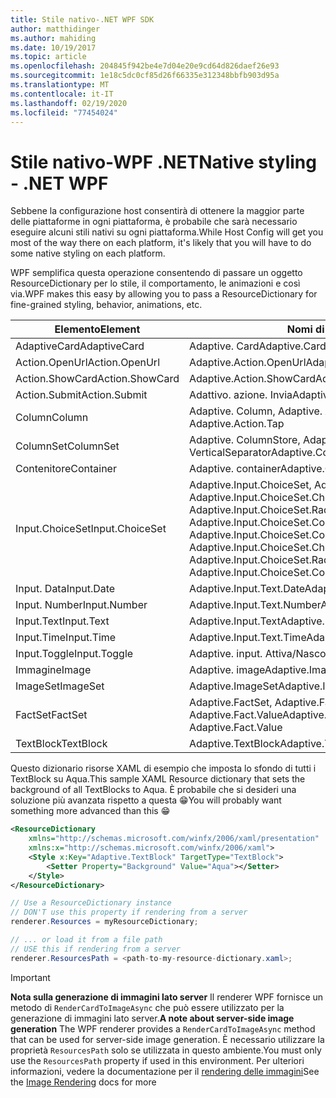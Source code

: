 ```yaml
---
title: Stile nativo-.NET WPF SDK
author: matthidinger
ms.author: mahiding
ms.date: 10/19/2017
ms.topic: article
ms.openlocfilehash: 204845f942be4e7d04e20e9cd64d826daef26e93
ms.sourcegitcommit: 1e18c5dc0cf85d26f66335e312348bbfb903d95a
ms.translationtype: MT
ms.contentlocale: it-IT
ms.lasthandoff: 02/19/2020
ms.locfileid: "77454024"
---
```

# <a name="native-styling---net-wpf"></a><span data-ttu-id="9fad7-102">Stile nativo-WPF .NET</span><span class="sxs-lookup"><span data-stu-id="9fad7-102">Native styling - .NET WPF</span></span>

<span data-ttu-id="9fad7-103">Sebbene la configurazione host consentirà di ottenere la maggior parte delle piattaforme in ogni piattaforma, è probabile che sarà necessario eseguire alcuni stili nativi su ogni piattaforma.</span><span class="sxs-lookup"><span data-stu-id="9fad7-103">While Host Config will get you most of the way there on each platform, it's likely that you will have to do some native styling on each platform.</span></span> 

<span data-ttu-id="9fad7-104">WPF semplifica questa operazione consentendo di passare un oggetto ResourceDictionary per lo stile, il comportamento, le animazioni e così via.</span><span class="sxs-lookup"><span data-stu-id="9fad7-104">WPF makes this easy by allowing you to pass a ResourceDictionary for fine-grained styling, behavior, animations, etc.</span></span>

| <span data-ttu-id="9fad7-105">Elemento</span><span class="sxs-lookup"><span data-stu-id="9fad7-105">Element</span></span> | <span data-ttu-id="9fad7-106">Nomi di stile</span><span class="sxs-lookup"><span data-stu-id="9fad7-106">Style names</span></span> |
|---|---|
| <span data-ttu-id="9fad7-107">AdaptiveCard</span><span class="sxs-lookup"><span data-stu-id="9fad7-107">AdaptiveCard</span></span> | <span data-ttu-id="9fad7-108">Adaptive. Card</span><span class="sxs-lookup"><span data-stu-id="9fad7-108">Adaptive.Card</span></span>| 
| <span data-ttu-id="9fad7-109">Action.OpenUrl</span><span class="sxs-lookup"><span data-stu-id="9fad7-109">Action.OpenUrl</span></span>  | <span data-ttu-id="9fad7-110">Adaptive.Action.OpenUrl</span><span class="sxs-lookup"><span data-stu-id="9fad7-110">Adaptive.Action.OpenUrl</span></span>  |
| <span data-ttu-id="9fad7-111">Action.ShowCard</span><span class="sxs-lookup"><span data-stu-id="9fad7-111">Action.ShowCard</span></span> | <span data-ttu-id="9fad7-112">Adaptive.Action.ShowCard</span><span class="sxs-lookup"><span data-stu-id="9fad7-112">Adaptive.Action.ShowCard</span></span> |
| <span data-ttu-id="9fad7-113">Action.Submit</span><span class="sxs-lookup"><span data-stu-id="9fad7-113">Action.Submit</span></span>  | <span data-ttu-id="9fad7-114">Adattivo. azione. Invia</span><span class="sxs-lookup"><span data-stu-id="9fad7-114">Adaptive.Action.Submit</span></span>  |
| <span data-ttu-id="9fad7-115">Column</span><span class="sxs-lookup"><span data-stu-id="9fad7-115">Column</span></span> | <span data-ttu-id="9fad7-116">Adaptive. Column, Adaptive. Action. Tap</span><span class="sxs-lookup"><span data-stu-id="9fad7-116">Adaptive.Column, Adaptive.Action.Tap</span></span> |
| <span data-ttu-id="9fad7-117">ColumnSet</span><span class="sxs-lookup"><span data-stu-id="9fad7-117">ColumnSet</span></span> | <span data-ttu-id="9fad7-118">Adaptive. ColumnStore, Adaptive. VerticalSeparator</span><span class="sxs-lookup"><span data-stu-id="9fad7-118">Adaptive.ColumnSet, Adaptive.VerticalSeparator</span></span> |
| <span data-ttu-id="9fad7-119">Contenitore</span><span class="sxs-lookup"><span data-stu-id="9fad7-119">Container</span></span> | <span data-ttu-id="9fad7-120">Adaptive. container</span><span class="sxs-lookup"><span data-stu-id="9fad7-120">Adaptive.Container</span></span>|
| <span data-ttu-id="9fad7-121">Input.ChoiceSet</span><span class="sxs-lookup"><span data-stu-id="9fad7-121">Input.ChoiceSet</span></span> | <span data-ttu-id="9fad7-122">Adaptive.Input.ChoiceSet,  Adaptive.Input.ChoiceSet.ComboBox, Adaptive.Input.ChoiceSet.CheckBox,  Adaptive.Input.ChoiceSet.Radio,  Adaptive.Input.ChoiceSet.ComboBoxItem</span><span class="sxs-lookup"><span data-stu-id="9fad7-122">Adaptive.Input.ChoiceSet,  Adaptive.Input.ChoiceSet.ComboBox, Adaptive.Input.ChoiceSet.CheckBox,  Adaptive.Input.ChoiceSet.Radio,  Adaptive.Input.ChoiceSet.ComboBoxItem</span></span> |
| <span data-ttu-id="9fad7-123">Input. Data</span><span class="sxs-lookup"><span data-stu-id="9fad7-123">Input.Date</span></span> | <span data-ttu-id="9fad7-124">Adaptive.Input.Text.Date</span><span class="sxs-lookup"><span data-stu-id="9fad7-124">Adaptive.Input.Text.Date</span></span>
| <span data-ttu-id="9fad7-125">Input. Number</span><span class="sxs-lookup"><span data-stu-id="9fad7-125">Input.Number</span></span> | <span data-ttu-id="9fad7-126">Adaptive.Input.Text.Number</span><span class="sxs-lookup"><span data-stu-id="9fad7-126">Adaptive.Input.Text.Number</span></span> |
| <span data-ttu-id="9fad7-127">Input.Text</span><span class="sxs-lookup"><span data-stu-id="9fad7-127">Input.Text</span></span> | <span data-ttu-id="9fad7-128">Adaptive.Input.Text</span><span class="sxs-lookup"><span data-stu-id="9fad7-128">Adaptive.Input.Text</span></span> |
| <span data-ttu-id="9fad7-129">Input.Time</span><span class="sxs-lookup"><span data-stu-id="9fad7-129">Input.Time</span></span> | <span data-ttu-id="9fad7-130">Adaptive.Input.Text.Time</span><span class="sxs-lookup"><span data-stu-id="9fad7-130">Adaptive.Input.Text.Time</span></span> |
| <span data-ttu-id="9fad7-131">Input.Toggle</span><span class="sxs-lookup"><span data-stu-id="9fad7-131">Input.Toggle</span></span>| <span data-ttu-id="9fad7-132">Adaptive. input. Attiva/Nascondi</span><span class="sxs-lookup"><span data-stu-id="9fad7-132">Adaptive.Input.Toggle</span></span>|
| <span data-ttu-id="9fad7-133">Immagine</span><span class="sxs-lookup"><span data-stu-id="9fad7-133">Image</span></span>  | <span data-ttu-id="9fad7-134">Adaptive. image</span><span class="sxs-lookup"><span data-stu-id="9fad7-134">Adaptive.Image</span></span> |
| <span data-ttu-id="9fad7-135">ImageSet</span><span class="sxs-lookup"><span data-stu-id="9fad7-135">ImageSet</span></span>  | <span data-ttu-id="9fad7-136">Adaptive.ImageSet</span><span class="sxs-lookup"><span data-stu-id="9fad7-136">Adaptive.ImageSet</span></span> |
| <span data-ttu-id="9fad7-137">FactSet</span><span class="sxs-lookup"><span data-stu-id="9fad7-137">FactSet</span></span> | <span data-ttu-id="9fad7-138">Adaptive.FactSet, Adaptive.Fact.Title, Adaptive.Fact.Value</span><span class="sxs-lookup"><span data-stu-id="9fad7-138">Adaptive.FactSet, Adaptive.Fact.Title, Adaptive.Fact.Value</span></span> |
| <span data-ttu-id="9fad7-139">TextBlock</span><span class="sxs-lookup"><span data-stu-id="9fad7-139">TextBlock</span></span>  | <span data-ttu-id="9fad7-140">Adaptive.TextBlock</span><span class="sxs-lookup"><span data-stu-id="9fad7-140">Adaptive.TextBlock</span></span> |

<span data-ttu-id="9fad7-141">Questo dizionario risorse XAML di esempio che imposta lo sfondo di tutti i TextBlock su Aqua.</span><span class="sxs-lookup"><span data-stu-id="9fad7-141">This sample XAML Resource dictionary that sets the background of all TextBlocks to Aqua.</span></span> <span data-ttu-id="9fad7-142">È probabile che si desideri una soluzione più avanzata rispetto a questa 😁</span><span class="sxs-lookup"><span data-stu-id="9fad7-142">You will probably want something more advanced than this 😁</span></span>

```xml
<ResourceDictionary
    xmlns="http://schemas.microsoft.com/winfx/2006/xaml/presentation" 
    xmlns:x="http://schemas.microsoft.com/winfx/2006/xaml">
    <Style x:Key="Adaptive.TextBlock" TargetType="TextBlock">
        <Setter Property="Background" Value="Aqua"></Setter>
    </Style>
</ResourceDictionary>
```
```csharp
// Use a ResourceDictionary instance
// DON'T use this property if rendering from a server
renderer.Resources = myResourceDictionary;

// ... or load it from a file path
// USE this if rendering from a server
renderer.ResourcesPath = <path-to-my-resource-dictionary.xaml>;
```

> [!IMPORTANT]
> <span data-ttu-id="9fad7-143">**Nota sulla generazione di immagini lato server** Il renderer WPF fornisce un metodo di `RenderCardToImageAsync` che può essere utilizzato per la generazione di immagini lato server.</span><span class="sxs-lookup"><span data-stu-id="9fad7-143">**A note about server-side image generation** The WPF renderer provides a `RenderCardToImageAsync` method that can be used for server-side image generation.</span></span> <span data-ttu-id="9fad7-144">È necessario utilizzare la proprietà `ResourcesPath` solo se utilizzata in questo ambiente.</span><span class="sxs-lookup"><span data-stu-id="9fad7-144">You must only use the `ResourcesPath` property if used in this environment.</span></span> <span data-ttu-id="9fad7-145">Per ulteriori informazioni, vedere la documentazione per il [rendering delle immagini](../net-image/getting-started.md)</span><span class="sxs-lookup"><span data-stu-id="9fad7-145">See the [Image Rendering](../net-image/getting-started.md) docs for more</span></span>